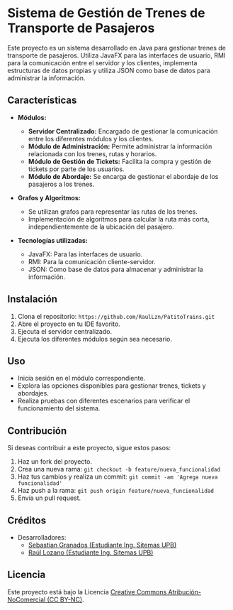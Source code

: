 # Sistema de Gestión de Trenes de Transporte de Pasajeros

Este proyecto es un sistema desarrollado en Java para gestionar trenes de transporte de pasajeros. Utiliza JavaFX para las interfaces de usuario, RMI para la comunicación entre el servidor y los clientes, implementa estructuras de datos propias y utiliza JSON como base de datos para administrar la información.

## Características

- **Módulos:**
  - **Servidor Centralizado:** Encargado de gestionar la comunicación entre los diferentes módulos y los clientes.
  - **Módulo de Administración:** Permite administrar la información relacionada con los trenes, rutas y horarios.
  - **Módulo de Gestión de Tickets:** Facilita la compra y gestión de tickets por parte de los usuarios.
  - **Módulo de Abordaje:** Se encarga de gestionar el abordaje de los pasajeros a los trenes.

- **Grafos y Algoritmos:**
  - Se utilizan grafos para representar las rutas de los trenes.
  - Implementación de algoritmos para calcular la ruta más corta, independientemente de la ubicación del pasajero.

- **Tecnologías utilizadas:**
  - JavaFX: Para las interfaces de usuario.
  - RMI: Para la comunicación cliente-servidor.
  - JSON: Como base de datos para almacenar y administrar la información.

## Instalación

1. Clona el repositorio: `https://github.com/RaulLzn/PatitoTrains.git`
2. Abre el proyecto en tu IDE favorito.
3. Ejecuta el servidor centralizado.
4. Ejecuta los diferentes módulos según sea necesario.

## Uso

- Inicia sesión en el módulo correspondiente.
- Explora las opciones disponibles para gestionar trenes, tickets y abordajes.
- Realiza pruebas con diferentes escenarios para verificar el funcionamiento del sistema.

## Contribución

Si deseas contribuir a este proyecto, sigue estos pasos:

1. Haz un fork del proyecto.
2. Crea una nueva rama: `git checkout -b feature/nueva_funcionalidad`
3. Haz tus cambios y realiza un commit: `git commit -am 'Agrega nueva funcionalidad'`
4. Haz push a la rama: `git push origin feature/nueva_funcionalidad`
5. Envía un pull request.

## Créditos

- Desarrolladores:
  - [Sebastian Granados (Estudiante Ing. Sitemas UPB)](https://github.com/SebastianGranadosJ)
  - [Raúl Lozano (Estudiante Ing. Sitemas UPB)](https://github.com/RaulLzn)

## Licencia

Este proyecto está bajo la Licencia [Creative Commons Atribución-NoComercial (CC BY-NC)](https://creativecommons.org/licenses/by-nc/4.0/).
